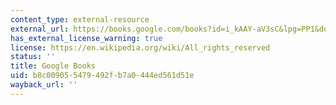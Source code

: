 ```yaml
---
content_type: external-resource
external_url: https://books.google.com/books?id=i_kAAY-aV3sC&lpg=PP1&dq=alan%20jacobs%20the%20pleasures%20of%20reading&pg=PA3#v=onepage&q&f=false
has_external_license_warning: true
license: https://en.wikipedia.org/wiki/All_rights_reserved
status: ''
title: Google Books
uid: b8c00905-5479-492f-b7a0-444ed561d51e
wayback_url: ''
---
```

